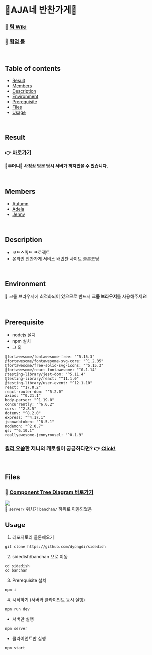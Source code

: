 # 🥦AJA네 반찬가게🥬

### 🥕 [팀 Wiki](https://github.com/dyongdi/sidedish/wiki)

### 🥕 [협업 룰](https://github.com/dyongdi/sidedish/wiki/AJA-%ED%98%91%EC%97%85-%EB%A3%B0)

<br>

## Table of contents

- [Result](#Result)
- [Members](#Members)
- [Description](#Description)
- [Environment](#Environment)
- [Prerequisite](#Prerequisite)
- [Files](#Files)
- [Usage](#Usage)

<br>

## Result

### 👉 [바로가기](http://34.64.120.145:3000/)

**👝주머니👛 사정상 방문 당시 서버가 꺼져있을 수 있습니다.**

<br>

## Members

- [Autumn](https://github.com/dyongdi)
- [Adela](https://github.com/adelakim5)
- [Jenny](https://github.com/wjddnjswjd12)

<br>

## Description

- 코드스쿼드 프로젝트
- 온라인 반찬가게 서비스 배민찬 사이트 클론코딩

<br>

## Environment

📌 크롬 브라우저에 최적화되어 있으므로 반드시 **크롬 브라우저**를 사용해주세요!

<br>

## Prerequisite

- nodejs 설치
- npm 설치
- 그 외

```
@fortawesome/fontawesome-free: "^5.15.3"
@fortawesome/fontawesome-svg-core: "^1.2.35"
@fortawesome/free-solid-svg-icons: "^5.15.3"
@fortawesome/react-fontawesome: "^0.1.14"
@testing-library/jest-dom: "^5.11.4"
@testing-library/react: "^11.1.0"
@testing-library/user-event: "^12.1.10"
react: "^17.0.2"
react-router-dom: "^5.2.0"
axios: "^0.21.1"
body-parser: "^1.19.0"
concurrently: "^6.0.2"
cors: "^2.8.5"
dotenv: "^8.2.0"
express: "^4.17.1"
jsonwebtoken: "^8.5.1"
nodemon: "^2.0.7"
qs: "^6.10.1"
reallyawesome-jennyrousel: "^0.1.9"
```

### <u>륄리 오쏨</u>한 **제니의 캐로셀**이 궁금하다면? 👉 [Click!](https://www.npmjs.com/package/reallyawesome-jennyrousel)

<br>

## Files

### 🌳 [Component Tree Diagram 바로가기](https://app.diagrams.net/#G1uyqnq8syh-lnBk6CGGXGKQaswJ3eIzb6)

![](https://i.imgur.com/oV82Vv4.jpg)  
📌 `server/` 위치가 `banchan/` 하위로 이동되었음

## Usage

1. 레포지토리 클론해오기

```
git clone https://github.com/dyongdi/sidedish
```

2. sidedish/banchan 으로 이동

```
cd sidedish
cd banchan
```

3. Prerequisite 설치

```
npm i
```

4. 시작하기 (서버와 클라이언트 동시 실행)

```
npm run dev
```

- 서버만 실행

```
npm server
```

- 클라이언트만 실행

```
npm start
```
